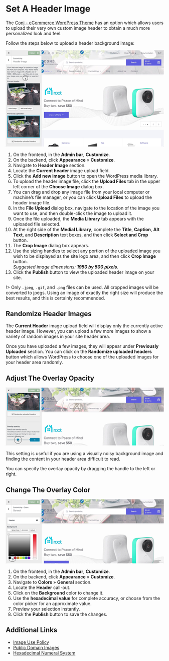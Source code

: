 # Set A Header Image

The [Conj - eCommerce WordPress Theme](https://themeforest.net/item/conj-ecommerce-wordpress-theme/21935639?ref=mypreview) has an option which allows users to upload their very own custom image header to obtain a much more personalized look and feel.

Follow the steps below to upload a header background image:

![Set A Header Image](img/upload-header-image.jpg)

1. On the frontend, in the **Admin bar**, **Customize**.
2. On the backend, click **Appearance** » **Customize**.
3. Navigate to **Header Image** section.
4. Locate the **Current header** image upload field.
5. Click the **Add new image** button to open the WordPress media library.
6. To upload the header image file, click the **Upload Files** tab in the upper left corner of the **Choose Image** dialog box.
7. You can drag and drop any image file from your local computer or machine’s file manager, or you can click **Upload Files** to upload the header image file.
8. In the **File Upload** dialog box, navigate to the location of the image you want to use, and then double-click the image to upload it.
9. Once the file uploaded, the **Media Library** tab appears with the uploaded file selected.
10. At the right side of the **Medial Library**, complete the **Title**, **Caption**, **Alt Text**, and **Description** text boxes, and then click **Select and Crop** button.
11. The **Crop Image** dialog box appears.
12. Use the sizing handles to select any portion of the uploaded image you wish to be displayed as the site logo area, and then click **Crop Image** button.<br/>*Suggested image dimensions: **1950 by 500 pixels**.*
13. Click the **Publish** button to view the uploaded header image on your site.

!> Only `.jpeg`, `.gif`, and `.png` files can be used. All cropped images will be converted to jpegs. Using an image of exactly the right size will produce the best results, and this is certainly recommended.

## Randomize Header Images

The **Current Header** image upload field will display only the currently active header image. However, you can upload a few more images to show a variety of random images in your site header area.

Once you have uploaded a few images, they will appear under **Previously Uploaded** section. You can click on the **Randomize uploaded headers** button which allows WordPress to choose one of the uploaded images for your header area randomly.

## Adjust The Overlay Opacity

![Adjust The Overlay Opacity](img/adjust-header-image-overlay-opacity.jpg)

This setting is useful if you are using a visually noisy background image and finding the content in your header area difficult to read.

You can specify the overlay opacity by dragging the handle to the left or right.

## Change The Overlay Color

![Change The Overlay Color](img/change-header-image-overlay-color.jpg)

1. On the frontend, in the **Admin bar**, **Customize**.
2. On the backend, click **Appearance** » **Customize**.
3. Navigate to **Colors** » **General** section.
4. Locate the **Header** call-out.
5. Click on the **Background** color to change it.
6. Use the **hexadecimal value** for complete accuracy, or choose from the color picker for an approximate value.
7. Preview your selection instantly.
8. Click the **Publish** button to save the changes.

## Additional Links

* [Image Use Policy](https://en.wikipedia.org/wiki/Wikipedia:Image_use_policy)
* [Public Domain Images](https://en.wikipedia.org/wiki/Wikipedia:Public_domain_image_resources)
* [Hexadecimal Numeral System](https://simple.wikipedia.org/wiki/Hexadecimal_numeral_system)

